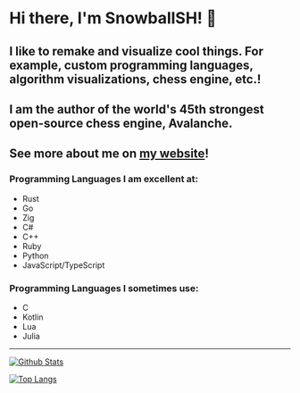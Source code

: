 # Hi there, I'm SnowballSH! 👋

## I like to remake and visualize cool things. For example, custom programming languages, algorithm visualizations, chess engine, etc.!
## I am the author of the world's 45th strongest open-source chess engine, Avalanche.
## See more about me on [my website](http://snowballsh.github.io/)!

### Programming Languages I am excellent at:
- Rust
- Go
- Zig
- C#
- C++
- Ruby
- Python
- JavaScript/TypeScript

### Programming Languages I sometimes use:
- C
- Kotlin
- Lua
- Julia

---

[![Github Stats](https://github-readme-stats.vercel.app/api?username=SnowballSH&show_icons=true&theme=buefy)](https://github.com/SnowballSH/)

[![Top Langs](https://github-readme-stats.vercel.app/api/top-langs/?username=SnowballSH&show_icons=true&theme=buefy&layout=compact&langs_count=8&hide=C&exclude_repo=Rustfish)](https://github.com/SnowballSH/)
